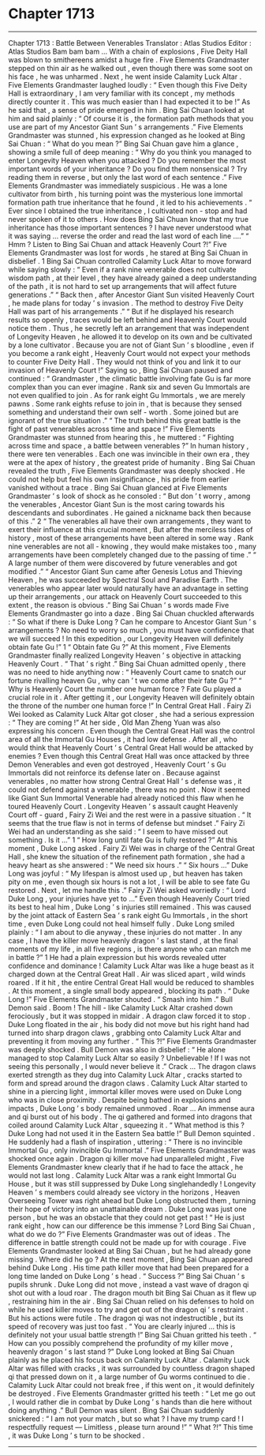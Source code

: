 
# Chapter 1713


---

Chapter 1713 : Battle Between Venerables
Translator :
Atlas Studios
Editor :
Atlas Studios
Bam bam bam …
With a chain of explosions , Five Deity Hall was blown to smithereens amidst a huge fire .
Five Elements Grandmaster stepped on thin air as he walked out , even though there was some soot on his face , he was unharmed .
Next , he went inside Calamity Luck Altar .
Five Elements Grandmaster laughed loudly : “ Even though this Five Deity Hall is extraordinary , I am very familiar with its concept , my methods directly counter it . This was much easier than I had expected it to be !”
As he said that , a sense of pride emerged in him .
Bing Sai Chuan looked at him and said plainly : “ Of course it is , the formation path methods that you use are part of my Ancestor Giant Sun ’ s arrangements .”
Five Elements Grandmaster was stunned , his expression changed as he looked at Bing Sai Chuan : “ What do you mean ?”
Bing Sai Chuan gave him a glance , showing a smile full of deep meaning : “ Why do you think you managed to enter Longevity Heaven when you attacked ? Do you remember the most important words of your inheritance ? Do you find them nonsensical ? Try reading them in reverse , but only the last word of each sentence .”
Five Elements Grandmaster was immediately suspicious .
He was a lone cultivator from birth , his turning point was the mysterious lone immortal formation path true inheritance that he found , it led to his achievements .
“ Ever since I obtained the true inheritance , I cultivated non - stop and had never spoken of it to others . How does Bing Sai Chuan know that my true inheritance has those important sentences ? I have never understood what it was saying … reverse the order and read the last word of each line ….”
“ Hmm ? Listen to Bing Sai Chuan and attack Heavenly Court ?!” Five Elements Grandmaster was lost for words , he stared at Bing Sai Chuan in disbelief .
1
Bing Sai Chuan controlled Calamity Luck Altar to move forward while saying slowly : “ Even if a rank nine venerable does not cultivate wisdom path , at their level , they have already gained a deep understanding of the path , it is not hard to set up arrangements that will affect future generations .”
“ Back then , after Ancestor Giant Sun visited Heavenly Court , he made plans for today ’ s invasion . The method to destroy Five Deity Hall was part of his arrangements .”
“ But if he displayed his research results so openly , traces would be left behind and Heavenly Court would notice them . Thus , he secretly left an arrangement that was independent of Longevity Heaven , he allowed it to develop on its own and be cultivated by a lone cultivator . Because you are not of Giant Sun ’ s bloodline , even if you become a rank eight , Heavenly Court would not expect your methods to counter Five Deity Hall . They would not think of you and link it to our invasion of Heavenly Court !”
Saying so , Bing Sai Chuan paused and continued : “ Grandmaster , the climatic battle involving fate Gu is far more complex than you can ever imagine . Rank six and seven Gu Immortals are not even qualified to join . As for rank eight Gu Immortals , we are merely pawns . Some rank eights refuse to join in , that is because they sensed something and understand their own self - worth . Some joined but are ignorant of the true situation .”
“ The truth behind this great battle is the fight of past venerables across time and space !”
Five Elements Grandmaster was stunned from hearing this , he muttered : “ Fighting across time and space , a battle between venerables ?”
In human history , there were ten venerables . Each one was invincible in their own era , they were at the apex of history , the greatest pride of humanity .
Bing Sai Chuan revealed the truth , Five Elements Grandmaster was deeply shocked .
He could not help but feel his own insignificance , his pride from earlier vanished without a trace .
Bing Sai Chuan glanced at Five Elements Grandmaster ’ s look of shock as he consoled : “ But don ’ t worry , among the venerables , Ancestor Giant Sun is the most caring towards his descendants and subordinates . He gained a nickname back then because of this .”
2
“ The venerables all have their own arrangements , they want to exert their influence at this crucial moment , But after the merciless tides of history , most of these arrangements have been altered in some way . Rank nine venerables are not all - knowing , they would make mistakes too , many arrangements have been completely changed due to the passing of time .”
“ A large number of them were discovered by future venerables and got modified .”
“ Ancestor Giant Sun came after Genesis Lotus and Thieving Heaven , he was succeeded by Spectral Soul and Paradise Earth . The venerables who appear later would naturally have an advantage in setting up their arrangements , our attack on Heavenly Court succeeded to this extent , the reason is obvious .”
Bing Sai Chuan ’ s words made Five Elements Grandmaster go into a daze .
Bing Sai Chuan chuckled afterwards : “ So what if there is Duke Long ? Can he compare to Ancestor Giant Sun ’ s arrangements ? No need to worry so much , you must have confidence that we will succeed ! In this expedition , our Longevity Heaven will definitely obtain fate Gu !”
1
“ Obtain fate Gu ?” At this moment , Five Elements Grandmaster finally realized Longevity Heaven ’ s objective in attacking Heavenly Court .
“ That ’ s right .” Bing Sai Chuan admitted openly , there was no need to hide anything now : “ Heavenly Court came to snatch our fortune rivalling heaven Gu , why can ’ t we come after their fate Gu ?”
“ Why is Heavenly Court the number one human force ? Fate Gu played a crucial role in it . After getting it , our Longevity Heaven will definitely obtain the throne of the number one human force !”
In Central Great Hall .
Fairy Zi Wei looked as Calamity Luck Altar got closer , she had a serious expression : “ They are coming !”
At her side , Old Man Zheng Yuan was also expressing his concern .
Even though the Central Great Hall was the control area of all the Immortal Gu Houses , it had low defense . After all , who would think that Heavenly Court ’ s Central Great Hall would be attacked by enemies ?
Even though this Central Great Hall was once attacked by three Demon Venerables and even got destroyed , Heavenly Court ’ s Gu Immortals did not reinforce its defense later on . Because against venerables , no matter how strong Central Great Hall ’ s defense was , it could not defend against a venerable , there was no point .
Now it seemed like Giant Sun Immortal Venerable had already noticed this flaw when he toured Heavenly Court . Longevity Heaven ’ s assault caught Heavenly Court off - guard , Fairy Zi Wei and the rest were in a passive situation .
“ It seems that the true flaw is not in terms of defense but mindset .” Fairy Zi Wei had an understanding as she said : “ I seem to have missed out something . Is it …”
1
“ How long until fate Gu is fully restored ?” At this moment , Duke Long asked .
Fairy Zi Wei was in charge of the Central Great Hall , she knew the situation of the refinement path formation , she had a heavy heart as she answered : “ We need six hours .”
“ Six hours …” Duke Long was joyful : “ My lifespan is almost used up , but heaven has taken pity on me , even though six hours is not a lot , I will be able to see fate Gu restored . Next , let me handle this .”
Fairy Zi Wei asked worriedly : “ Lord Duke Long , your injuries have yet to …”
Even though Heavenly Court tried its best to heal him , Duke Long ’ s injuries still remained . This was caused by the joint attack of Eastern Sea ’ s rank eight Gu Immortals , in the short time , even Duke Long could not heal himself fully .
Duke Long smiled plainly : “ I am about to die anyway , these injuries do not matter . In any case , I have the killer move heavenly dragon ’ s last stand , at the final moments of my life , in all five regions , is there anyone who can match me in battle ?”
1
He had a plain expression but his words revealed utter confidence and dominance !
Calamity Luck Altar was like a huge beast as it charged down at the Central Great Hall .
Air was sliced apart , wild winds roared .
If it hit , the entire Central Great Hall would be reduced to shambles .
At this moment , a single small body appeared , blocking its path .
“ Duke Long !” Five Elements Grandmaster shouted .
“ Smash into him .” Bull Demon said .
Boom !
The hill - like Calamity Luck Altar crashed down ferociously , but it was stopped in midair .
A dragon claw forced it to stop .
Duke Long floated in the air , his body did not move but his right hand had turned into sharp dragon claws , grabbing onto Calamity Luck Altar and preventing it from moving any further .
“ This ?!” Five Elements Grandmaster was deeply shocked .
Bull Demon was also in disbelief : “ He alone managed to stop Calamity Luck Altar so easily ? Unbelievable ! If I was not seeing this personally , I would never believe it .”
Crack …
The dragon claws exerted strength as they dug into Calamity Luck Altar , cracks started to form and spread around the dragon claws .
Calamity Luck Altar started to shine in a piercing light , immortal killer moves were used on Duke Long who was in close proximity .
Despite being bathed in explosions and impacts , Duke Long ’ s body remained unmoved .
Roar …
An immense aura and qi burst out of his body .
The qi gathered and formed into dragons that coiled around Calamity Luck Altar , squeezing it .
“ What method is this ? Duke Long had not used it in the Eastern Sea battle !” Bull Demon squinted .
He suddenly had a flash of inspiration , uttering : “ There is no invincible Immortal Gu , only invincible Gu Immortal .”
Five Elements Grandmaster was shocked once again .
Dragon qi killer move had unparalleled might , Five Elements Grandmaster knew clearly that if he had to face the attack , he would not last long . Calamity Luck Altar was a rank eight Immortal Gu House , but it was still suppressed by Duke Long singlehandedly !
Longevity Heaven ’ s members could already see victory in the horizons , Heaven Overseeing Tower was right ahead but Duke Long obstructed them , turning their hope of victory into an unattainable dream .
Duke Long was just one person , but he was an obstacle that they could not get past !
“ He is just rank eight , how can our difference be this immense ? Lord Bing Sai Chuan , what do we do ?” Five Elements Grandmaster was out of ideas .
The difference in battle strength could not be made up for with courage .
Five Elements Grandmaster looked at Bing Sai Chuan , but he had already gone missing .
Where did he go ?
At the next moment , Bing Sai Chuan appeared behind Duke Long .
His time path killer move that had been prepared for a long time landed on Duke Long ’ s head .
“ Success ?” Bing Sai Chuan ’ s pupils shrunk .
Duke Long did not move , instead a vast wave of dragon qi shot out with a loud roar .
The dragon mouth bit Bing Sai Chuan as it flew up , restraining him in the air .
Bing Sai Chuan relied on his defenses to hold on while he used killer moves to try and get out of the dragon qi ’ s restraint .
But his actions were futile .
The dragon qi was not indestructible , but its speed of recovery was just too fast .
“ You are clearly injured … this is definitely not your usual battle strength !” Bing Sai Chuan gritted his teeth .
“ How can you possibly comprehend the profundity of my killer move , heavenly dragon ’ s last stand ?” Duke Long looked at Bing Sai Chuan plainly as he placed his focus back on Calamity Luck Altar .
Calamity Luck Altar was filled with cracks , it was surrounded by countless dragon shaped qi that pressed down on it , a large number of Gu worms continued to die . Calamity Luck Altar could not break free , if this went on , it would definitely be destroyed .
Five Elements Grandmaster gritted his teeth : “ Let me go out , I would rather die in combat by Duke Long ’ s hands than die here without doing anything .”
Bull Demon was silent .
Bing Sai Chuan suddenly snickered : “ I am not your match , but so what ? I have my trump card ! I respectfully request — Limitless , please turn around !”
“ What ?!” This time , it was Duke Long ’ s turn to be shocked .

---

